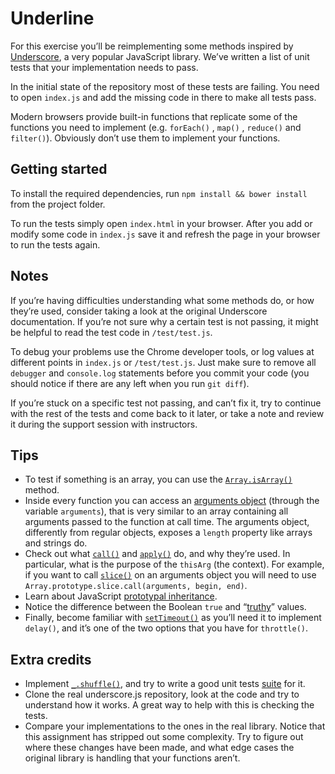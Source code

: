 # Underline

For this exercise you’ll be reimplementing some methods inspired by [Underscore](http://underscorejs.org/), a very popular JavaScript library. We’ve written a list of unit tests that your implementation needs to pass.

In the initial state of the repository most of these tests are failing. You need to open `index.js` and add the missing code in there to make all tests pass.

Modern browsers provide built-in functions that replicate some of the functions you need to implement (e.g. `forEach()` , `map()` , `reduce()` and `filter()`). Obviously don’t use them to implement your functions.

## Getting started

To install the required dependencies, run `npm install && bower install` from the project folder.

To run the tests simply open `index.html` in your browser. After you add or modify some code in `index.js` save it and refresh the page in your browser to run the tests again.

## Notes

If you’re having difficulties understanding what some methods do, or how they’re used, consider taking a look at the original Underscore documentation. If you’re not sure why a certain test is not passing, it might be helpful to read the test code in `/test/test.js`.

To debug your problems use the Chrome developer tools, or log values at different points in `index.js` or `/test/test.js`. Just make sure to remove all `debugger` and `console.log` statements before you commit your code (you should notice if there are any left when you run `git diff`).

If you’re stuck on a specific test not passing, and can’t fix it, try to continue with the rest of the tests and come back to it later, or take a note and review it during the support session with instructors.

## Tips

- To test if something is an array, you can use the [`Array.isArray()`](https://developer.mozilla.org/en/docs/Web/JavaScript/Reference/Global_Objects/Array/isArray) method.
- Inside every function you can access an [arguments object](https://developer.mozilla.org/en/docs/Web/JavaScript/Reference/Functions/arguments) (through the variable `arguments`), that is very similar to an array containing all arguments passed to the function at call time. The arguments object, differently from regular objects, exposes a `length` property like arrays and strings do.
- Check out what  [`call()`](https://developer.mozilla.org/en/docs/Web/JavaScript/Reference/Global_Objects/Function/call) and [`apply()`](https://developer.mozilla.org/en/docs/Web/JavaScript/Reference/Global_Objects/Function/apply) do, and why they’re used. In particular, what is the purpose of the `thisArg` (the context). For example, if you want to call [`slice()`](https://developer.mozilla.org/en-US/docs/Web/JavaScript/Reference/Global_Objects/Array/slice) on an arguments object you will need to use `Array.prototype.slice.call(arguments, begin, end)`.
- Learn about JavaScript [prototypal inheritance](https://developer.mozilla.org/en/docs/Web/JavaScript/Inheritance_and_the_prototype_chain).
- Notice the difference between the Boolean `true` and “[truthy](https://developer.mozilla.org/en/docs/Glossary/Truthy)” values. 
- Finally, become familiar with [`setTimeout()`](https://developer.mozilla.org/en/docs/Web/API/WindowTimers/setTimeout) as you’ll need it to implement `delay()`, and it’s one of the two options that you have for `throttle()`.

## Extra credits

- Implement [`_.shuffle()`](http://underscorejs.org/#shuffle), and try to write a good unit tests [suite](https://en.wikipedia.org/wiki/Test_suite) for it.
- Clone the real underscore.js repository, look at the code and try to understand how it works. A great way to help with this is checking the tests.
- Compare your implementations to the ones in the real library. Notice that this assignment has stripped out some complexity. Try to figure out where these changes have been made, and what edge cases the original library is handling that your functions aren’t.